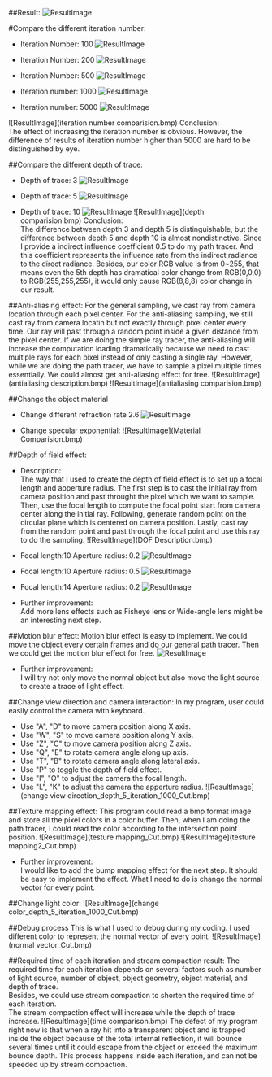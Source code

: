 ##Result:
![ResultImage](AntiAliasing_depth_10_iteration_5000_Cut.bmp)

#Compare the different iteration number:
* Iteration Number: 100
![ResultImage](AntiAliasing_depth_10_iteration_100_Cut.bmp)

* Iteration Number: 200
![ResultImage](AntiAliasing_depth_10_iteration_200_Cut.bmp)

* Iteration Number: 500
![ResultImage](AntiAliasing_depth_10_iteration_500_Cut.bmp)

* Iteration number: 1000
![ResultImage](AntiAliasing_depth_10_iteration_1000_Cut.bmp)

* Iteration number: 5000
![ResultImage](AntiAliasing_depth_10_iteration_5000_Cut.bmp)

![ResultImage](iteration number comparision.bmp)
Conclusion:  
The effect of increasing the iteration number is obvious. However, the difference of results of iteration number higher than 5000 are hard to be distinguished by eye.

##Compare the different depth of trace:
* Depth of trace: 3
![ResultImage](AntiAliasing_depth_3_iteration_5000_Cut.bmp)

* Depth of trace: 5
![ResultImage](AntiAliasing_depth_5_iteration_5000_Cut.bmp)

* Depth of trace: 10
![ResultImage](AntiAliasing_depth_10_iteration_5000_Cut.bmp)
![ResultImage](depth comparision.bmp)
Conclusion:  
The difference between depth 3 and depth 5 is distinguishable, but the difference between depth 5 and depth 10 is almost nondistinctive. Since I provide a indirect influence coefficient 0.5 to do my path tracer. And this coefficient represents the influence rate from the indirect radiance to the direct radiance.
Besides, our color RGB value is from 0~255, that means even the 5th depth has dramatical color change from RGB(0,0,0) to RGB(255,255,255), it would only cause RGB(8,8,8) color change in our result. 


##Anti-aliasing effect:
For the general sampling, we cast ray from camera location through each pixel center.
For the anti-aliasing sampling, we still cast ray from camera locatin but not exactly through pixel center every time. Our ray will past through a random point inside a given distance from the pixel center.
If we are doing the simple ray tracer, the anti-aliasing will increase the computation loading dramatically because we need to cast multiple rays for each pixel instead of only casting a single ray. 
However, while we are doing the path tracer, we have to sample a pixel multiple times essentially. We could almost get anti-aliasing effect for free.
![ResultImage](antialiasing description.bmp)
![ResultImage](antialiasing comparision.bmp)


##Change the object material
* Change different refraction rate 2.6
![ResultImage](AntiAliasing_depth_5_iteration_1000_Refraction_2.6_Cut.bmp)

* Change specular exponential:
![ResultImage](Material Comparision.bmp)

##Depth of field effect:
* Description:  
The way that I used to create the depth of field effect is to set up a focal length and apperture radius. The first step is to cast the initial ray from camera position and past throught the pixel which we want to sample.
Then, use the focal length to compute the focal point start from camera center along the initial ray. Following, generate random point on the circular plane which is centered on camera position. Lastly, cast ray from the random point and past through the focal point and use this ray to do the sampling.
![ResultImage](DOF Description.bmp)

* Focal length:10  Aperture radius: 0.2
![ResultImage](focallength_10_aperture_0.2_depth_10_iteration_1000_Cut.bmp)

* Focal length:10  Aperture radius: 0.5
![ResultImage](focallength_10_aperture_0.5_depth_10_iteration_1000_Cut.bmp)

* Focal length:14  Aperture radius: 0.2
![ResultImage](focallength_14_aperture_0.2_depth_10_iteration_1000_Cut.bmp)
* Further improvement:  
Add more lens effects such as Fisheye lens or Wide-angle lens might be an interesting next step. 

##Motion blur effect:
Motion blur effect is easy to implement. We could move the object every certain frames and do our general path tracer. Then we could get the motion blur effect for free.
![ResultImage](MotionBlur2_depth_5_iteration_1000_Cut.bmp)
* Further improvement:  
I will try not only move the normal object but also move the light source to create a trace of light effect.

##Change view direction and camera interaction:
In my program, user could easily control the camera with keyboard.
* Use "A", "D" to move camera position along X axis.
* Use "W", "S" to move camera position along Y axis.
* Use "Z", "C" to move camera position along Z axis.
* Use "Q", "E" to rotate camera angle along up axis.
* Use "T", "B" to rotate camera angle along lateral axis.
* Use "P" to toggle the depth of field effect.
* Use "I", "O" to adjust the camera the focal length.
* Use "L", "K" to adjust the camera the apperture radius.
![ResultImage](change view direction_depth_5_iteration_1000_Cut.bmp)

##Texture mapping effect:
This program could read a bmp format image and store all the pixel colors in a color buffer. Then, when I am doing the path tracer, I could read the color according to the intersection point position. 
![ResultImage](testure mapping_Cut.bmp)
![ResultImage](testure mapping2_Cut.bmp)
* Further improvement:  
I would like to add the bump mapping effect for the next step. It should be easy to implement the effect. What I need to do is change the normal vector for every point.

##Change light color:
![ResultImage](change color_depth_5_iteration_1000_Cut.bmp)

##Debug process
This is what I used to debug during my coding. I used different color to represent the normal vector of every point.
![ResultImage](normal vector_Cut.bmp)

##Required time of each iteration and stream compaction result:
The required time for each iteration depends on several factors such as number of light source, number of object, object geometry, object material, and depth of trace.  
Besides, we could use stream compaction to shorten the required time of each iteration.  
The stream compaction effect will increase while the depth of trace increase.
![ResultImage](time comparison.bmp)
 The defect of my program right now is that when a ray hit into a transparent object and is trapped inside the object because of the total internal reflection, 
 it will bounce several times until it could escape from the object or exceed the maximum bounce depth. This process happens inside each iteration, and can not be speeded up by stream compaction.